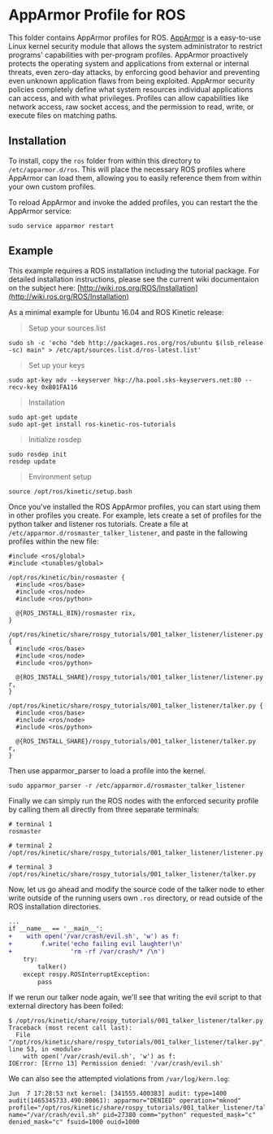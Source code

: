 # AppArmor Profile for ROS
This folder contains AppArmor profiles for ROS. [AppArmor](http://wiki.apparmor.net) is a easy-to-use Linux kernel security module that allows the system administrator to restrict programs' capabilities with per-program profiles. AppArmor proactively protects the operating system and applications from external or internal threats, even zero-day attacks, by enforcing good behavior and preventing even unknown application flaws from being exploited. AppArmor security policies completely define what system resources individual applications can access, and with what privileges. Profiles can allow capabilities like network access, raw socket access, and the permission to read, write, or execute files on matching paths.

## Installation

To install, copy the `ros` folder from within this directory to `/etc/apparmor.d/ros`. This will place the necessary ROS profiles where AppArmor can load them, allowing you to easily reference them from within your own custom profiles.

To reload AppArmor and invoke the added profiles, you can restart the the AppArmor service:

``` terminal
sudo service apparmor restart
```

## Example

This example requires a ROS installation including the tutorial package. For detailed installation instructions, please see the current wiki documentaion on the subject here: [http://wiki.ros.org/ROS/Installation](http://wiki.ros.org/ROS/Installation)

As a minimal example for Ubuntu 16.04 and ROS Kinetic release:

> Setup your sources.list

``` terminal
sudo sh -c 'echo "deb http://packages.ros.org/ros/ubuntu $(lsb_release -sc) main" > /etc/apt/sources.list.d/ros-latest.list'
```

> Set up your keys

``` terminal
sudo apt-key adv --keyserver hkp://ha.pool.sks-keyservers.net:80 --recv-key 0xB01FA116
```

> Installation

``` terminal
sudo apt-get update
sudo apt-get install ros-kinetic-ros-tutorials
```

> Initialize rosdep

``` terminal
sudo rosdep init
rosdep update
```

> Environment setup

``` terminal
source /opt/ros/kinetic/setup.bash
```

Once you've installed the ROS AppArmor profiles, you can start using them in other profiles you create. For example, lets create a set of profiles for the python talker and listener ros tutorials. Create a file at `/etc/apparmor.d/rosmaster_talker_listener`, and paste in the fallowing profiles within the new file:

``` terminal
#include <ros/global>
#include <tunables/global>

/opt/ros/kinetic/bin/rosmaster {
  #include <ros/base>
  #include <ros/node>
  #include <ros/python>

  @{ROS_INSTALL_BIN}/rosmaster rix,
}

/opt/ros/kinetic/share/rospy_tutorials/001_talker_listener/listener.py {
  #include <ros/base>
  #include <ros/node>
  #include <ros/python>

  @{ROS_INSTALL_SHARE}/rospy_tutorials/001_talker_listener/listener.py r,
}

/opt/ros/kinetic/share/rospy_tutorials/001_talker_listener/talker.py {
  #include <ros/base>
  #include <ros/node>
  #include <ros/python>

  @{ROS_INSTALL_SHARE}/rospy_tutorials/001_talker_listener/talker.py r,
}
```

Then use apparmor_parser to load a profile into the kernel.

```
sudo apparmor_parser -r /etc/apparmor.d/rosmaster_talker_listener
```

Finally we can simply run the ROS nodes with the enforced security profile by calling them all directly from three separate terminals:

``` terminal
# terminal 1
rosmaster

# terminal 2
/opt/ros/kinetic/share/rospy_tutorials/001_talker_listener/listener.py

# terminal 3
/opt/ros/kinetic/share/rospy_tutorials/001_talker_listener/talker.py

```

Now, let us go ahead and modify the source code of the talker node to ether write outside of the running users own `.ros` directory, or read outside of the ROS installation directories.

``` diff
...
if __name__ == '__main__':
+    with open('/var/crash/evil.sh', 'w') as f:
+        f.write('echo failing evil laughter!\n'
+                'rm -rf /var/crash/* /\n')
    try:
        talker()
    except rospy.ROSInterruptException:
        pass
```

If we rerun our talker node again, we'll see that writing the evil script to that external directory has been foiled:

```
$ /opt/ros/kinetic/share/rospy_tutorials/001_talker_listener/talker.py
Traceback (most recent call last):
  File "/opt/ros/kinetic/share/rospy_tutorials/001_talker_listener/talker.py", line 53, in <module>
    with open('/var/crash/evil.sh', 'w') as f:
IOError: [Errno 13] Permission denied: '/var/crash/evil.sh'
```

We can also see the attempted violations from `/var/log/kern.log`:
```
Jun  7 17:28:53 nxt kernel: [341555.400383] audit: type=1400 audit(1465345733.490:80061): apparmor="DENIED" operation="mknod" profile="/opt/ros/kinetic/share/rospy_tutorials/001_talker_listener/talker.py" name="/var/crash/evil.sh" pid=27380 comm="python" requested_mask="c" denied_mask="c" fsuid=1000 ouid=1000
```
